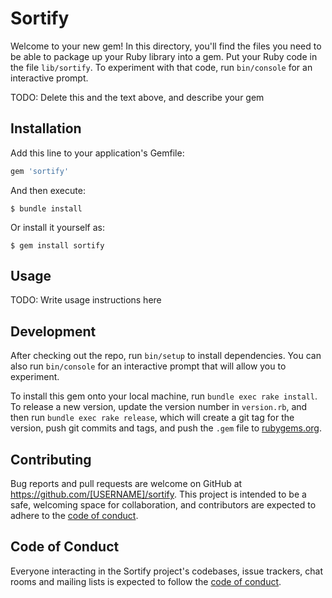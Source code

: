 # Sortify

Welcome to your new gem! In this directory, you'll find the files you need to be able to package up your Ruby library into a gem. Put your Ruby code in the file `lib/sortify`. To experiment with that code, run `bin/console` for an interactive prompt.

TODO: Delete this and the text above, and describe your gem

## Installation

Add this line to your application's Gemfile:

```ruby
gem 'sortify'
```

And then execute:

    $ bundle install

Or install it yourself as:

    $ gem install sortify

## Usage

TODO: Write usage instructions here

## Development

After checking out the repo, run `bin/setup` to install dependencies. You can also run `bin/console` for an interactive prompt that will allow you to experiment.

To install this gem onto your local machine, run `bundle exec rake install`. To release a new version, update the version number in `version.rb`, and then run `bundle exec rake release`, which will create a git tag for the version, push git commits and tags, and push the `.gem` file to [rubygems.org](https://rubygems.org).

## Contributing

Bug reports and pull requests are welcome on GitHub at https://github.com/[USERNAME]/sortify. This project is intended to be a safe, welcoming space for collaboration, and contributors are expected to adhere to the [code of conduct](https://github.com/[USERNAME]/sortify/blob/master/CODE_OF_CONDUCT.md).


## Code of Conduct

Everyone interacting in the Sortify project's codebases, issue trackers, chat rooms and mailing lists is expected to follow the [code of conduct](https://github.com/[USERNAME]/sortify/blob/master/CODE_OF_CONDUCT.md).
